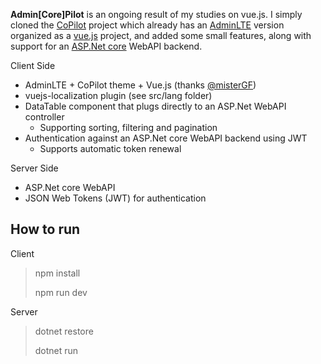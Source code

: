 **Admin[Core]Pilot** is an ongoing result of my studies on vue.js. I simply cloned the [CoPilot](http://github.com/misterGF/CoPilot) project which already has an [AdminLTE](https://almsaeedstudio.com/) version organized as a [vue.js](https://vuejs.org/) project, and added some small features, along with support for an [ASP.Net core](http://dot.net/core) WebAPI backend.

Client Side

 - AdminLTE + CoPilot theme + Vue.js (thanks [@misterGF](http://github.com/misterGF/CoPilot))
 - vuejs-localization plugin (see src/lang folder)
 - DataTable component that plugs directly to an ASP.Net WebAPI controller
	 - Supporting sorting, filtering and pagination
 - Authentication against an ASP.Net core WebAPI backend using JWT
	 - Supports automatic token renewal

Server Side

- ASP.Net core WebAPI
- JSON Web Tokens (JWT) for authentication


How to run
-------------------

Client

> npm install
> 
> npm run dev

Server

> dotnet restore
> 
> dotnet run
